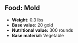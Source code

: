 ## Food: Mold

- **Weight:** 0.3 lbs
- **Base value:** 20 gold
- **Nutritional value:** 300 rounds
- **Base material:** Vegetable
